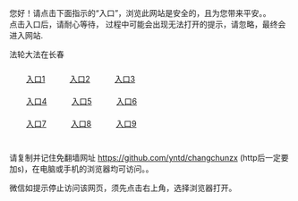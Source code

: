 您好！请点击下面指示的“入口”，浏览此网站是安全的，且为您带来平安。。 <br/>
点击入口后，请耐心等待， 过程中可能会出现无法打开的提示，请忽略，最终会进入网站. </br>

法轮大法在长春<br/>
<div style="padding:10px"><a style="margin:20px" target="_blank" href="https://d3rfl1i602kz2u.cloudfront.net/2Qpsp?zjizebjs" id="ccLink1" rel="nofollow">入口1</a> <a target="_blank" style="margin:20px" href="https://dl6rkpygke5s3.cloudfront.net/2Qpsp?zkhwkbq" id="ccLink2" rel="nofollow">入口2</a> <a style="margin:20px" target="_blank" href="https://d27962t3qxlnn4.cloudfront.net/2Qpsp?dqngwxb" id="ccLink3" rel="nofollow">入口3</a></div>

<div style="padding:10px" ><a style="margin:20px" target="_blank" href="https://d3rfl1i602kz2u.cloudfront.net/2Qpsp?zjizebjs" id="ccLink4" rel="nofollow">入口4</a> <a style="margin:20px" href="https://dl6rkpygke5s3.cloudfront.net/2Qpsp?zkhwkbq" target="_blank" id="ccLink5" rel="nofollow">入口5</a> <a style="margin:20px" href="https://d27962t3qxlnn4.cloudfront.net/2Qpsp?dqngwxb" target="_blank" id="ccLink6" rel="nofollow">入口6</a></div>

<div style="padding:10px"><a style="margin:20px" target="_blank" href="https://d3rfl1i602kz2u.cloudfront.net/2Qpsp?zjizebjs" id="ccLink7" rel="nofollow">入口7</a> <a style="margin:20px" href="https://dl6rkpygke5s3.cloudfront.net/2Qpsp?zkhwkbq" target="_blank" id="ccLink8" rel="nofollow">入口8</a> <a style="margin:20px" target="_blank" href="https://d27962t3qxlnn4.cloudfront.net/2Qpsp?dqngwxb" id="ccLink9" rel="nofollow">入口9</a></div>

<br/>



请复制并记住免翻墙网址 https://github.com/yntd/changchunzx (http后一定要加s)，在电脑或手机的浏览器均可访问。。<br/>

微信如提示停止访问该网页，须先点击右上角，选择浏览器打开。

